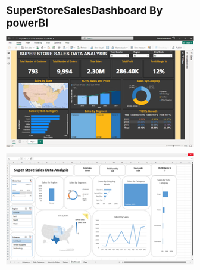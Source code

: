 # SuperStoreSalesDashboard By powerBI

![Alt text](Screenshot-PowerBI-1.png)

![Alt text](Screenshot-Excel-1.png)